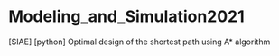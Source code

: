 # Modeling_and_Simulation2021
[SIAE] [python] Optimal design of the shortest path using A* algorithm
